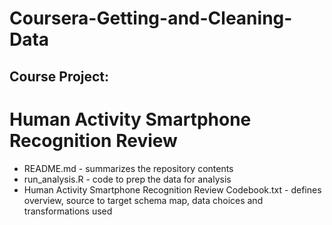 Coursera-Getting-and-Cleaning-Data
==================================

## Course Project: 
# Human Activity Smartphone Recognition Review


* README.md - summarizes the repository contents
* run_analysis.R - code to prep the data for analysis
* Human Activity Smartphone Recognition Review Codebook.txt - defines overview, source to target schema map, data choices and transformations used

